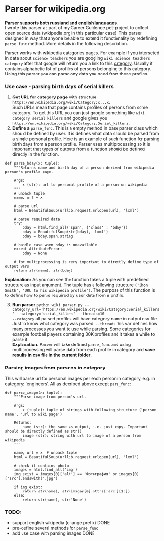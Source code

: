 # Parser for wikipedia.org 
__Parser supports both russiand and english languages.__</br>
I wrote this parser as part of my Career Guidence pet-project to collect open source data (wikipedia.org in this particular case).
This parser designed in way that anyone be able to extend it functionality by redefining `parse_func` method. More details in the following description. </br>

Parser works with wikipedia categories pages. For example if you interseted in data about `science teachers` you are googling `wiki science teachers category` after that google will return you a link to this [category](https://en.wikipedia.org/wiki/Category:Science_teachers). Usually it contains alphabetic list of profiles of persons belonging to this category. Using this parser you can parse any data you need from these profiles.

### Use case - parsing birth days of serial killers
1) __Get URL for category page__ with structure `https://en.wikipedia.org/wiki/Category:x...x`.</br>
Such URLs mean that page contains profiles of persons from some category. To get this URL you can just google something like `wiki category serial killers` and google gives you `https://en.wikipedia.org/wiki/Category:Serial_killers`. 
2) __Define a__ `parse_func`. This is a empty method in base parser class which should be defined by user. It is defines what data should be parsed from a single personal profile. Here is an example of such function for parsing birth days from a person profile. Parser uses multiprocessing so it is important that types of outputs from a function should be defined directly in the function.</br>
```
def parse_bday(x: tuple):
    """Returns name and birth day of a person derived from wikipedia person's profile page.
    
    Args:
        x (str): url to personal profile of a person on wikipedia
    """
    # unpack tuple
    name, url = x  
    
    # parse url
    html = BeautifulSoup(urllib.request.urlopen(url), 'lxml')
    
    # parse required data
    try:
        bday = html.find_all('span', {'class' : 'bday'})
        bday = BeautifulSoup(str(bday), 'lxml')
        bday = bday.span.string
        
    # handle case when bday is unavailable
    except AttributeError: 
        bday = None
        
    # for multiprocessing is very important to directly define type of output vars
    return str(name), str(bday) 
```
__Explanation:__ As you can see the function takes a tuple with predefined structure as input argument. The tuple has a following structure `('Jhon Smith', 'URL to his wikipedia profile')`. The purpose of this function is to define how to parse required by user data from a profile. </br>

3) __Run parser__ ```python wiki_parser.py --category_url='https://en.wikipedia.org/wiki/Category:Serial_killers' --category='serial_killers' --threads=10```</br>
`--category` all parsed profiles will have category name in output csv file. Just to know what category was parsed.
`--threads` this var defines how many processes you want to use while parsing. Some categories for example football players containing 30K profiles and it takes a while to parse it.</br>
__Explanation__: Parser will take defined `parse_func` and using multiprocessing will parse data from each profile in category and __save results in csv file in the current folder__.

### Parsing images from persons in category
This will parse url for personal images per each person in category, e.g. in category: 'engineers'.
All as decribed above except `pars_func`:

```
def parse_image(x: tuple):
    """Parse image from person's url.
    
    Args:
        x (tuple): tuple of strings with following structure ('person name', 'url to wiki page')

    Returns:
        name (str): the same as output, i.e. just copy. Important should be directly defined as str()
        image (str): string with url to image of a person from wikipedia 
    """
    
    name, url = x  # unpack tuple
    html = BeautifulSoup(urllib.request.urlopen(url), 'lxml')
    
    # check it contains photo
    images = html.find_all('img')
    img_exist = images[0]['alt'] == 'Фотография' or images[0]['src'].endswith('.jpg')
    
    if img_exist:
        return str(name), str(images[0].attrs['src'][2:])
    else:
        return str(name), str('None')  
```

### TODO:
- support english wikipedia (change prefix) DONE
- pre-define several methods for `parse_func`
- add use case with parsing images DONE




